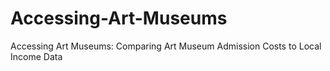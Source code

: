 # Accessing-Art-Museums
Accessing Art Museums: Comparing Art Museum Admission Costs to Local Income Data
